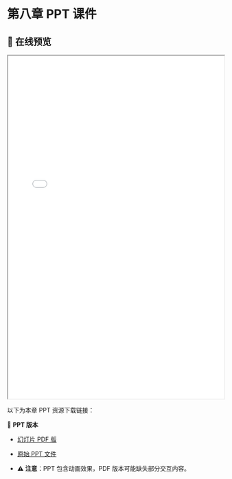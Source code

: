 # 第八章 PPT 课件

## 📒 在线预览
<iframe src="/chapter8/assets/8_网络安全.pdf" width="100%" height="800px"></iframe>

以下为本章 PPT 资源下载链接：

🔽 **PPT 版本**
- [幻灯片 PDF 版](/chapter8/assets/8_网络安全.pdf)
- [原始 PPT 文件](/chapter8/assets/8_网络安全.pptx)

- ⚠️ **注意**：PPT 包含动画效果，PDF 版本可能缺失部分交互内容。
